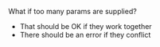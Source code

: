 What if too many params are supplied?
- That should be OK if they work together
- There should be an error if they conflict

